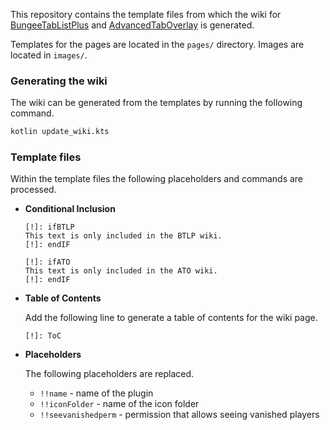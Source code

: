 [BungeeTabListPlus]: https://github.com/CodeCrafter47/BungeeTabListPlus
[AdvancedTabOverlay]: https://github.com/CodeCrafter47/AdvancedTabOverlay

This repository contains the template files from which the wiki for [BungeeTabListPlus] and [AdvancedTabOverlay] is generated.

Templates for the pages are located in the `pages/` directory.
Images are located in `images/`.

### Generating the wiki

The wiki can be generated from the templates by running the following command.
```sh
kotlin update_wiki.kts
```

### Template files

Within the template files the following placeholders and commands are processed.
* **Conditional Inclusion**
  ```
  [!]: ifBTLP
  This text is only included in the BTLP wiki.
  [!]: endIF
  ```
  ```
  [!]: ifATO
  This text is only included in the ATO wiki.
  [!]: endIF
  ```
* **Table of Contents**
  
  Add the following line to generate a table of contents for the wiki page.
  ```
  [!]: ToC
  ```
* **Placeholders**
  
  The following placeholders are replaced.
  * `!!name` - name of the plugin
  * `!!iconFolder` - name of the icon folder
  * `!!seevanishedperm` - permission that allows seeing vanished players
  
  
